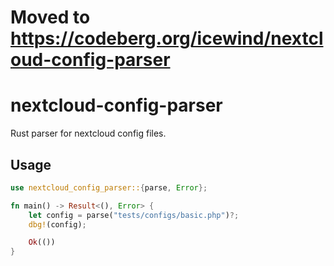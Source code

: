 # Moved to https://codeberg.org/icewind/nextcloud-config-parser

# nextcloud-config-parser

Rust parser for nextcloud config files.

## Usage

```rust
use nextcloud_config_parser::{parse, Error};

fn main() -> Result<(), Error> {
    let config = parse("tests/configs/basic.php")?;
    dbg!(config);

    Ok(())
}

```

